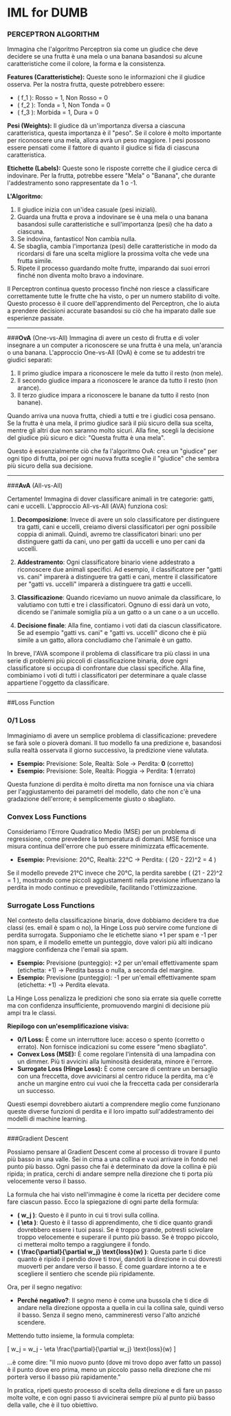 # IML for DUMB

### **PERCEPTRON ALGORITHM**

Immagina che l'algoritmo Perceptron sia come un giudice che deve decidere se una frutta è una mela o una banana basandosi su alcune caratteristiche come il colore, la forma e la consistenza. 

**Features (Caratteristiche):**
Queste sono le informazioni che il giudice osserva. Per la nostra frutta, queste potrebbero essere:
- \( f_1 \): Rosso = 1, Non Rosso = 0
- \( f_2 \): Tonda = 1, Non Tonda = 0
- \( f_3 \): Morbida = 1, Dura = 0

**Pesi (Weights):**
Il giudice dà un'importanza diversa a ciascuna caratteristica, questa importanza è il "peso". Se il colore è molto importante per riconoscere una mela, allora avrà un peso maggiore. I pesi possono essere pensati come il fattore di quanto il giudice si fida di ciascuna caratteristica.

**Etichette (Labels):**
Queste sono le risposte corrette che il giudice cerca di indovinare. Per la frutta, potrebbe essere "Mela" o "Banana", che durante l'addestramento sono rappresentate da 1 o -1.

**L'Algoritmo:**
1. Il giudice inizia con un'idea casuale (pesi iniziali).
2. Guarda una frutta e prova a indovinare se è una mela o una banana basandosi sulle caratteristiche e sull'importanza (pesi) che ha dato a ciascuna.
3. Se indovina, fantastico! Non cambia nulla.
4. Se sbaglia, cambia l'importanza (pesi) delle caratteristiche in modo da ricordarsi di fare una scelta migliore la prossima volta che vede una frutta simile.
5. Ripete il processo guardando molte frutte, imparando dai suoi errori finché non diventa molto bravo a indovinare.

Il Perceptron continua questo processo finché non riesce a classificare correttamente tutte le frutte che ha visto, o per un numero stabilito di volte. Questo processo è il cuore dell'apprendimento del Perceptron, che lo aiuta a prendere decisioni accurate basandosi su ciò che ha imparato dalle sue esperienze passate.

---

###**OvA** (One-vs-All)
Immagina di avere un cesto di frutta e di voler insegnare a un computer a riconoscere se una frutta è una mela, un'arancia o una banana. L'approccio One-vs-All (OvA) è come se tu addestri tre giudici separati:

1. Il primo giudice impara a riconoscere le mele da tutto il resto (non mele).
2. Il secondo giudice impara a riconoscere le arance da tutto il resto (non arance).
3. Il terzo giudice impara a riconoscere le banane da tutto il resto (non banane).

Quando arriva una nuova frutta, chiedi a tutti e tre i giudici cosa pensano. Se la frutta è una mela, il primo giudice sarà il più sicuro della sua scelta, mentre gli altri due non saranno molto sicuri. Alla fine, scegli la decisione del giudice più sicuro e dici: "Questa frutta è una mela".

Questo è essenzialmente ciò che fa l'algoritmo OvA: crea un "giudice" per ogni tipo di frutta, poi per ogni nuova frutta sceglie il "giudice" che sembra più sicuro della sua decisione.

--- 

###**AvA** (All-vs-All)

Certamente! Immagina di dover classificare animali in tre categorie: gatti, cani e uccelli. L'approccio All-vs-All (AVA) funziona così:

1. **Decomposizione**: Invece di avere un solo classificatore per distinguere tra gatti, cani e uccelli, creiamo diversi classificatori per ogni possibile coppia di animali. Quindi, avremo tre classificatori binari: uno per distinguere gatti da cani, uno per gatti da uccelli e uno per cani da uccelli.

2. **Addestramento**: Ogni classificatore binario viene addestrato a riconoscere due animali specifici. Ad esempio, il classificatore per "gatti vs. cani" imparerà a distinguere tra gatti e cani, mentre il classificatore per "gatti vs. uccelli" imparerà a distinguere tra gatti e uccelli.

3. **Classificazione**: Quando riceviamo un nuovo animale da classificare, lo valutiamo con tutti e tre i classificatori. Ognuno di essi darà un voto, dicendo se l'animale somiglia più a un gatto o a un cane o a un uccello.

4. **Decisione finale**: Alla fine, contiamo i voti dati da ciascun classificatore. Se ad esempio "gatti vs. cani" e "gatti vs. uccelli" dicono che è più simile a un gatto, allora concludiamo che l'animale è un gatto.

In breve, l'AVA scompone il problema di classificare tra più classi in una serie di problemi più piccoli di classificazione binaria, dove ogni classificatore si occupa di confrontare due classi specifiche. Alla fine, combiniamo i voti di tutti i classificatori per determinare a quale classe appartiene l'oggetto da classificare.


---

##Loss Function

### 0/1 Loss
Immaginiamo di avere un semplice problema di classificazione: prevedere se farà sole o pioverà domani. Il tuo modello fa una predizione e, basandosi sulla realtà osservata il giorno successivo, la predizione viene valutata.

- **Esempio:** Previsione: Sole, Realtà: Sole → Perdita: **0** (corretto)
- **Esempio:** Previsione: Sole, Realtà: Pioggia → Perdita: **1** (errato)

Questa funzione di perdita è molto diretta ma non fornisce una via chiara per l'aggiustamento dei parametri del modello, dato che non c'è una gradazione dell'errore; è semplicemente giusto o sbagliato.

### Convex Loss Functions
Consideriamo l'Errore Quadratico Medio (MSE) per un problema di regressione, come prevedere la temperatura di domani. MSE fornisce una misura continua dell'errore che può essere minimizzata efficacemente.

- **Esempio:** Previsione: 20°C, Realtà: 22°C → Perdita: \( (20 - 22)^2 = 4 \)

Se il modello prevede 21°C invece che 20°C, la perdita sarebbe \( (21 - 22)^2 = 1 \), mostrando come piccoli aggiustamenti nella previsione influenzano la perdita in modo continuo e prevedibile, facilitando l'ottimizzazione.

### Surrogate Loss Functions
Nel contesto della classificazione binaria, dove dobbiamo decidere tra due classi (es. email è spam o no), la Hinge Loss può servire come funzione di perdita surrogata. Supponiamo che le etichette siano +1 per spam e -1 per non spam, e il modello emette un punteggio, dove valori più alti indicano maggiore confidenza che l'email sia spam.

- **Esempio:** Previsione (punteggio): +2 per un'email effettivamente spam (etichetta: +1) → Perdita bassa o nulla, a seconda del margine.
- **Esempio:** Previsione (punteggio): -1 per un'email effettivamente spam (etichetta: +1) → Perdita elevata.

La Hinge Loss penalizza le predizioni che sono sia errate sia quelle corrette ma con confidenza insufficiente, promuovendo margini di decisione più ampi tra le classi.

**Riepilogo con un'esemplificazione visiva:**

- **0/1 Loss:** È come un interruttore luce: acceso o spento (corretto o errato). Non fornisce indicazioni su come essere "meno sbagliato".
- **Convex Loss (MSE):** È come regolare l'intensità di una lampadina con un dimmer. Più ti avvicini alla luminosità desiderata, minore è l'errore.
- **Surrogate Loss (Hinge Loss):** È come cercare di centrare un bersaglio con una freccetta, dove avvicinarsi al centro riduce la perdita, ma c'è anche un margine entro cui vuoi che la freccetta cada per considerarla un successo.

Questi esempi dovrebbero aiutarti a comprendere meglio come funzionano queste diverse funzioni di perdita e il loro impatto sull'addestramento dei modelli di machine learning.

---

###Gradient Descent

Possiamo pensare al Gradient Descent come al processo di trovare il punto più basso in una valle. Sei in cima a una collina e vuoi arrivare in fondo nel punto più basso. Ogni passo che fai è determinato da dove la collina è più ripida; in pratica, cerchi di andare sempre nella direzione che ti porta più velocemente verso il basso.

La formula che hai visto nell'immagine è come la ricetta per decidere come fare ciascun passo. Ecco la spiegazione di ogni parte della formula:

- **\( w_j \)**: Questo è il punto in cui ti trovi sulla collina.
- **\( \eta \)**: Questo è il tasso di apprendimento, che ti dice quanto grandi dovrebbero essere i tuoi passi. Se è troppo grande, potresti scivolare troppo velocemente e superare il punto più basso. Se è troppo piccolo, ci metterai molto tempo a raggiungere il fondo.
- **\( \frac{\partial}{\partial w_j} \text{loss}(w) \)**: Questa parte ti dice quanto è ripido il pendio dove ti trovi, dandoti la direzione in cui dovresti muoverti per andare verso il basso. È come guardare intorno a te e scegliere il sentiero che scende più ripidamente.

Ora, per il segno negativo:

- **Perché negativo?**: Il segno meno è come una bussola che ti dice di andare nella direzione opposta a quella in cui la collina sale, quindi verso il basso. Senza il segno meno, cammineresti verso l'alto anziché scendere.

Mettendo tutto insieme, la formula completa:

\[ w_j = w_j - \eta \frac{\partial}{\partial w_j} \text{loss}(w) \]

...è come dire: "Il mio nuovo punto (dove mi trovo dopo aver fatto un passo) è il punto dove ero prima, meno un piccolo passo nella direzione che mi porterà verso il basso più rapidamente."

In pratica, ripeti questo processo di scelta della direzione e di fare un passo molte volte, e con ogni passo ti avvicinerai sempre più al punto più basso della valle, che è il tuo obiettivo.
